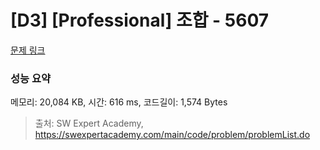 # [D3] [Professional] 조합 - 5607 

[문제 링크](https://swexpertacademy.com/main/code/problem/problemDetail.do?contestProbId=AWXGKdbqczEDFAUo) 

### 성능 요약

메모리: 20,084 KB, 시간: 616 ms, 코드길이: 1,574 Bytes



> 출처: SW Expert Academy, https://swexpertacademy.com/main/code/problem/problemList.do